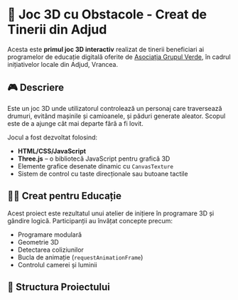 # 🚗 Joc 3D cu Obstacole - Creat de Tinerii din Adjud

Acesta este **primul joc 3D interactiv** realizat de tinerii beneficiari ai programelor de educație digitală oferite de [Asociația Grupul Verde](https://grupulverde.ro), în cadrul inițiativelor locale din Adjud, Vrancea.

## 🎮 Descriere

Este un joc 3D unde utilizatorul controlează un personaj care traversează drumuri, evitând mașinile și camioanele, și păduri generate aleator. Scopul este de a ajunge cât mai departe fără a fi lovit.

Jocul a fost dezvoltat folosind:

- **HTML/CSS/JavaScript**
- **Three.js** – o bibliotecă JavaScript pentru grafică 3D
- Elemente grafice desenate dinamic cu `CanvasTexture`
- Sistem de control cu taste direcționale sau butoane tactile

## 🧑‍💻 Creat pentru Educație

Acest proiect este rezultatul unui atelier de inițiere în programare 3D și gândire logică. Participanții au învățat concepte precum:

- Programare modulară
- Geometrie 3D
- Detectarea coliziunilor
- Bucla de animație (`requestAnimationFrame`)
- Controlul camerei și luminii

## 📁 Structura Proiectului

